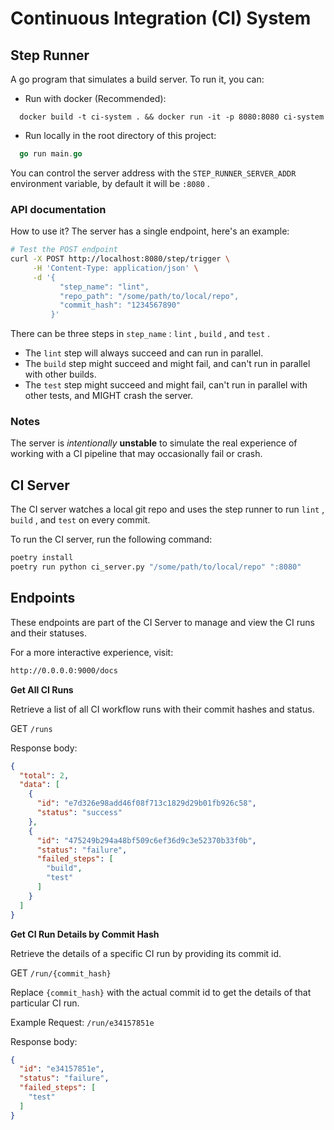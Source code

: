 # Continuous Integration (CI) System

## Step Runner

A go program that simulates a build server. To run it, you can:

* Run with docker (Recommended):

```docker
  docker build -t ci-system . && docker run -it -p 8080:8080 ci-system
  ```

* Run locally in the root directory of this project:

```go
  go run main.go
  ```

You can control the server address with the `STEP_RUNNER_SERVER_ADDR` environment variable, by default it will be `:8080` .

### API documentation

How to use it? The server has a single endpoint, here's an example:

```bash
# Test the POST endpoint
curl -X POST http://localhost:8080/step/trigger \
     -H 'Content-Type: application/json' \
     -d '{
           "step_name": "lint",
           "repo_path": "/some/path/to/local/repo",
           "commit_hash": "1234567890"
         }'
```

There can be three steps in `step_name` : `lint` , `build` , and `test` .

* The `lint` step will always succeed and can run in parallel.
* The `build` step might succeed and might fail, and can't run in parallel with
  other builds.
* The `test` step might succeed and might fail, can't run in parallel with other
  tests, and MIGHT crash the server.

### Notes

The server is *intentionally* **unstable** to simulate the real experience of working with a CI pipeline that may occasionally fail or crash.

## CI Server

The CI server watches a local git
repo and uses the step runner to run `lint` , `build` , and `test` on every
commit.

To run the CI server, run the following command:

```bash
poetry install
poetry run python ci_server.py "/some/path/to/local/repo" ":8080"
```

## Endpoints

These endpoints are part of the CI Server to manage and view the CI runs and their statuses.

For a more interactive experience, visit:

```bash
http://0.0.0.0:9000/docs
```

**Get All CI Runs**

Retrieve a list of all CI workflow runs with their commit hashes and status.

GET `/runs`

Response body:

```json
{
  "total": 2,
  "data": [
    {
      "id": "e7d326e98add46f08f713c1829d29b01fb926c58",
      "status": "success"
    },
    {
      "id": "475249b294a48bf509c6ef36d9c3e52370b33f0b",
      "status": "failure",
      "failed_steps": [
        "build",
        "test"
      ]
    }
  ]
}
```

**Get CI Run Details by Commit Hash**

Retrieve the details of a specific CI run by providing its commit id.

GET `/run/{commit_hash}`

Replace `{commit_hash}` with the actual commit id to get the details of that particular CI run.

Example Request: `/run/e34157851e`

Response body:

```json
{
  "id": "e34157851e",
  "status": "failure",
  "failed_steps": [
    "test"
  ]
}
```
